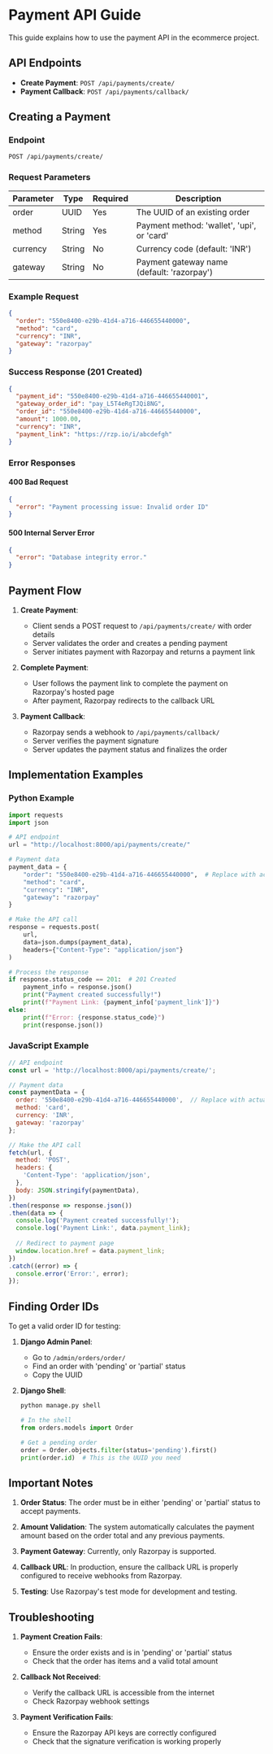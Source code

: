 # Payment API Guide

This guide explains how to use the payment API in the ecommerce project.

## API Endpoints

- **Create Payment**: `POST /api/payments/create/`
- **Payment Callback**: `POST /api/payments/callback/`

## Creating a Payment

### Endpoint

```
POST /api/payments/create/
```

### Request Parameters

| Parameter | Type | Required | Description |
|-----------|------|----------|-------------|
| order | UUID | Yes | The UUID of an existing order |
| method | String | Yes | Payment method: 'wallet', 'upi', or 'card' |
| currency | String | No | Currency code (default: 'INR') |
| gateway | String | No | Payment gateway name (default: 'razorpay') |

### Example Request

```json
{
  "order": "550e8400-e29b-41d4-a716-446655440000",
  "method": "card",
  "currency": "INR",
  "gateway": "razorpay"
}
```

### Success Response (201 Created)

```json
{
  "payment_id": "550e8400-e29b-41d4-a716-446655440001",
  "gateway_order_id": "pay_L5T4eRgTJQi8NG",
  "order_id": "550e8400-e29b-41d4-a716-446655440000",
  "amount": 1000.00,
  "currency": "INR",
  "payment_link": "https://rzp.io/i/abcdefgh"
}
```

### Error Responses

#### 400 Bad Request

```json
{
  "error": "Payment processing issue: Invalid order ID"
}
```

#### 500 Internal Server Error

```json
{
  "error": "Database integrity error."
}
```

## Payment Flow

1. **Create Payment**:
   - Client sends a POST request to `/api/payments/create/` with order details
   - Server validates the order and creates a pending payment
   - Server initiates payment with Razorpay and returns a payment link

2. **Complete Payment**:
   - User follows the payment link to complete the payment on Razorpay's hosted page
   - After payment, Razorpay redirects to the callback URL

3. **Payment Callback**:
   - Razorpay sends a webhook to `/api/payments/callback/`
   - Server verifies the payment signature
   - Server updates the payment status and finalizes the order

## Implementation Examples

### Python Example

```python
import requests
import json

# API endpoint
url = "http://localhost:8000/api/payments/create/"

# Payment data
payment_data = {
    "order": "550e8400-e29b-41d4-a716-446655440000",  # Replace with actual order ID
    "method": "card",
    "currency": "INR",
    "gateway": "razorpay"
}

# Make the API call
response = requests.post(
    url,
    data=json.dumps(payment_data),
    headers={"Content-Type": "application/json"}
)

# Process the response
if response.status_code == 201:  # 201 Created
    payment_info = response.json()
    print("Payment created successfully!")
    print(f"Payment Link: {payment_info['payment_link']}")
else:
    print(f"Error: {response.status_code}")
    print(response.json())
```

### JavaScript Example

```javascript
// API endpoint
const url = 'http://localhost:8000/api/payments/create/';

// Payment data
const paymentData = {
  order: '550e8400-e29b-41d4-a716-446655440000',  // Replace with actual order ID
  method: 'card',
  currency: 'INR',
  gateway: 'razorpay'
};

// Make the API call
fetch(url, {
  method: 'POST',
  headers: {
    'Content-Type': 'application/json',
  },
  body: JSON.stringify(paymentData),
})
.then(response => response.json())
.then(data => {
  console.log('Payment created successfully!');
  console.log('Payment Link:', data.payment_link);
  
  // Redirect to payment page
  window.location.href = data.payment_link;
})
.catch((error) => {
  console.error('Error:', error);
});
```

## Finding Order IDs

To get a valid order ID for testing:

1. **Django Admin Panel**:
   - Go to `/admin/orders/order/`
   - Find an order with 'pending' or 'partial' status
   - Copy the UUID

2. **Django Shell**:
   ```python
   python manage.py shell
   
   # In the shell
   from orders.models import Order
   
   # Get a pending order
   order = Order.objects.filter(status='pending').first()
   print(order.id)  # This is the UUID you need
   ```

## Important Notes

1. **Order Status**: The order must be in either 'pending' or 'partial' status to accept payments.

2. **Amount Validation**: The system automatically calculates the payment amount based on the order total and any previous payments.

3. **Payment Gateway**: Currently, only Razorpay is supported.

4. **Callback URL**: In production, ensure the callback URL is properly configured to receive webhooks from Razorpay.

5. **Testing**: Use Razorpay's test mode for development and testing.

## Troubleshooting

1. **Payment Creation Fails**:
   - Ensure the order exists and is in 'pending' or 'partial' status
   - Check that the order has items and a valid total amount

2. **Callback Not Received**:
   - Verify the callback URL is accessible from the internet
   - Check Razorpay webhook settings

3. **Payment Verification Fails**:
   - Ensure the Razorpay API keys are correctly configured
   - Check that the signature verification is working properly